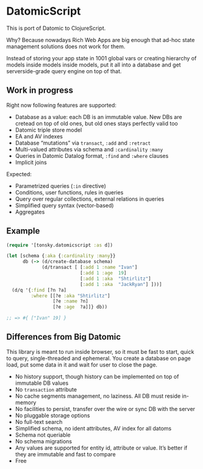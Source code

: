 # DatomicScript

This is port of Datomic to ClojureScript.

Why? Because nowadays Rich Web Apps are big enough that ad-hoc state management solutions does not work for them.

Instead of storing your app state in 1001 global vars or creating hierarchy of models inside models inside models, put it all into a database and get serverside-grade query engine on top of that.

## Work in progress

Right now following features are supported:

* Database as a value: each DB is an immutable value. New DBs are cretead on top of old ones, but old ones stays perfectly valid too
* Datomic triple store model
* EA and AV indexes
* Database “mutations” via `transact`, `:add` and `:retract`
* Multi-valued attributes via schema and `:cardinality` `:many`
* Queries in Datomic Datalog format, `:find` and `:where` clauses
* Implicit joins

Expected:

* Parametrized queries (`:in` directive)
* Conditions, user functions, rules in queries
* Query over regular collections, external relations in queries
* Simplified query syntax (vector-based)
* Aggregates

## Example

```clj
(require '[tonsky.datomicscript :as d])

(let [schema {:aka {:cardinality :many}}
      db (-> (d/create-database schema)
             (d/transact [ [:add 1 :name "Ivan"]
                           [:add 1 :age  19]
                           [:add 1 :aka  "Shtirlitz"]
                           [:add 1 :aka  "JackRyan"] ]))]
  (d/q '{:find [?n ?a]
         :where [[?e :aka "Shtirlitz"]
                 [?e :name ?n]
                 [?e :age  ?a]]} db))

;; => #{ ["Ivan" 19] }
```

## Differences from Big Datomic

This library is meant to run inside browser, so it must be fast to start, quick to query, single-threaded and ephemeral. You create a database on page load, put some data in it and wait for user to close the page.

* No history support, though history can be implemented on top of immutable DB values
* No `transaction` attribute
* No cache segments management, no laziness. All DB must reside in-memory
* No facilities to persist, transfer over the wire or sync DB with the server
* No pluggable storage options
* No full-text search
* Simplified schema, no ident attributes, AV index for all datoms
* Schema not queriable
* No schema migrations
* Any values are supported for entity id, attribute or value. It’s better if they are immutable and fast to compare
* Free
